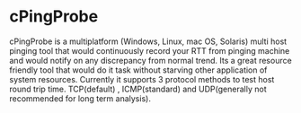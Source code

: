 cPingProbe
==========

cPingProbe is a multiplatform (Windows, Linux, mac OS, Solaris) multi host pinging tool that would continuously record your RTT from pinging machine and would notify on any discrepancy from normal trend. Its a great resource friendly tool that would do it task without starving other application of system resources.  Currently it supports 3 protocol methods to test host round trip time. TCP(default) , ICMP(standard) and UDP(generally not recommended for long term analysis).